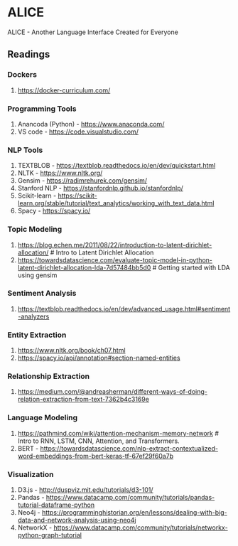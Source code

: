 # ALICE
ALICE - Another Language Interface Created for Everyone

## Readings ##

### Dockers ###
1) https://docker-curriculum.com/

### Programming Tools ###
1) Anancoda (Python) - https://www.anaconda.com/
2) VS code - https://code.visualstudio.com/

### NLP Tools ###
1) TEXTBLOB - https://textblob.readthedocs.io/en/dev/quickstart.html
2) NLTK - https://www.nltk.org/
3) Gensim - https://radimrehurek.com/gensim/
4) Stanford NLP - https://stanfordnlp.github.io/stanfordnlp/
5) Scikit-learn - https://scikit-learn.org/stable/tutorial/text_analytics/working_with_text_data.html
6) Spacy - https://spacy.io/

### Topic Modeling ###
1) https://blog.echen.me/2011/08/22/introduction-to-latent-dirichlet-allocation/ # Intro to Latent Dirichlet Allocation
2) https://towardsdatascience.com/evaluate-topic-model-in-python-latent-dirichlet-allocation-lda-7d57484bb5d0 # Getting started with LDA using gensim

### Sentiment Analysis ###
1) https://textblob.readthedocs.io/en/dev/advanced_usage.html#sentiment-analyzers

### Entity Extraction ###
1) https://www.nltk.org/book/ch07.html
2) https://spacy.io/api/annotation#section-named-entities 

### Relationship Extraction ###
1) https://medium.com/@andreasherman/different-ways-of-doing-relation-extraction-from-text-7362b4c3169e

### Language Modeling ###
1) https://pathmind.com/wiki/attention-mechanism-memory-network # Intro to RNN, LSTM, CNN, Attention, and Transformers.
2) BERT - https://towardsdatascience.com/nlp-extract-contextualized-word-embeddings-from-bert-keras-tf-67ef29f60a7b

### Visualization ###
1) D3.js - http://duspviz.mit.edu/tutorials/d3-101/
2) Pandas - https://www.datacamp.com/community/tutorials/pandas-tutorial-dataframe-python
3) Neo4j - https://programminghistorian.org/en/lessons/dealing-with-big-data-and-network-analysis-using-neo4j
4) NetworkX - https://www.datacamp.com/community/tutorials/networkx-python-graph-tutorial


